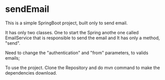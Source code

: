# sendEmail
This is a simple SpringBoot project, built only to send email.

It has only two classes. One to start the Spring anothe one called EmailService that is responsible to send the email and It has only a method, "send".

Need to change the "authentication" and "from" parameters, to valids emails;

To use the project. Clone the Repository and do mvn command to make the dependencies download.
